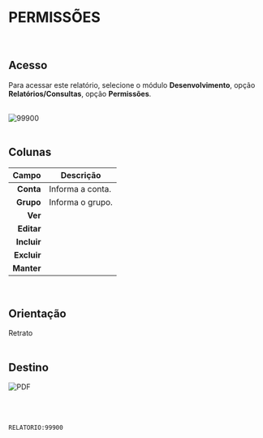 # PERMISSÕES
<br>

## Acesso
Para acessar este relatório, selecione o módulo **Desenvolvimento**, opção **Relatórios/Consultas**, opção **Permissões**.
<br>
<br>

![99900](https://raw.githubusercontent.com/netforcews/docs-siscom/master/relatorios/imagens/99900.png)
<br>
<br>

## Colunas
Campo | Descrição
--:|---
**Conta** | Informa a conta.
**Grupo** | Informa o grupo.
**Ver** | 
**Editar** | 
**Incluir** | 
**Excluir** | 
**Manter** | 
<br>

## Orientação
Retrato   
<br>

## Destino
 ![PDF](https://raw.githubusercontent.com/netforcews/docs-siscom/master/relatorios/imagens/pdf-48.png)
<br>
<br>
<br>
<br>

```RELATORIO:99900```
